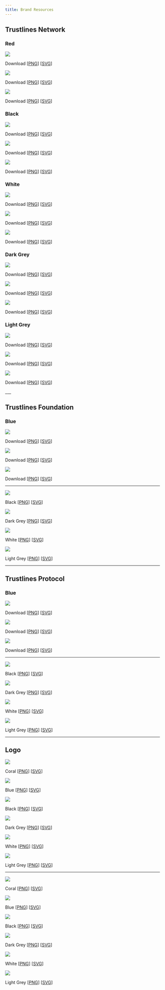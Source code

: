 ```yaml
---
title: Brand Resources
---
```


## Trustlines Network

### Red

<div class="row">
	<div>
		<p class="brand_images_hori"><img src="../../../assets/images/brand/Network/PNG/trustlines-network-name-logo-red.png"/></p>
		<p class="brand_links">Download [<a href="../../../assets/images/brand/Network/PNG/trustlines-network-name-logo-red.png">PNG</a>]&nbsp;[<a href="../../../assets/images/brand/network/svg/trustlines-network-name-logo-red.svg">SVG</a>]</p>
	</div>
	<div>
		<p class="brand_images_hori"><img src="../../../assets/images/brand/Network/PNG/trustlines-network-logo-red.png"/></p>
		<p class="brand_links">Download [<a href="../../../assets/images/brand/Network/PNG/trustlines-network-logo-red.png">PNG</a>]&nbsp;[<a href="../../../assets/images/brand/network/svg/trustlines-network-logo-red.svg">SVG</a>]</p>
	</div>
</div>

<div class="row">
	<div>
		<p class="brand_images"><img src="../../../assets/images/brand/Network/PNG/trustlines-network-logo-center-red.png"/></p>
		<p class="brand_links">Download [<a href="../../../assets/images/brand/Network/PNG/trustlines-network-logo-center-red.png">PNG</a>]&nbsp;[<a href="../../../assets/images/brand/network/svg/trustlines-network-logo-center-red.svg">SVG</a>]</p>
	</div>
</div>

### Black

<div class="row">
	<div>
		<p class="brand_images_hori"><img src="../../../assets/images/brand/Network/PNG/trustlines-network-name-logo-black.png"/></p>
		<p class="brand_links">Download [<a href="../../../assets/images/brand/Network/PNG/trustlines-network-name-logo-black.png">PNG</a>]&nbsp;[<a href="../../../assets/images/brand/network/svg/trustlines-network-name-logo-black.svg">SVG</a>]</p>
	</div>
	<div>
		<p class="brand_images_hori"><img src="../../../assets/images/brand/Network/PNG/trustlines-network-logo-black.png"/></p>
		<p class="brand_links">Download [<a href="../../../assets/images/brand/Network/PNG/trustlines-network-logo-black.png">PNG</a>]&nbsp;[<a href="../../../assets/images/brand/network/svg/trustlines-network-logo-black.svg">SVG</a>]</p>
	</div>
</div>

<div class="row">
	<div>
		<p class="brand_images"><img src="../../../assets/images/brand/Network/PNG/trustlines-network-logo-center-black.png"/></p>
		<p class="brand_links">Download [<a href="../../../assets/images/brand/Network/PNG/trustlines-network-logo-center-black.png">PNG</a>]&nbsp;[<a href="../../../assets/images/brand/network/svg/trustlines-network-logo-center-black.svg">SVG</a>]</p>
	</div>
</div>

### White

<div class="row">
	<div>
		<p class="brand_images_hori brand_images_light"><img src="../../../assets/images/brand/Network/PNG/trustlines-network-name-logo-white.png"/></p>
		<p class="brand_links">Download [<a href="../../../assets/images/brand/Network/PNG/trustlines-network-name-logo-white.png">PNG</a>]&nbsp;[<a href="../../../assets/images/brand/network/svg/trustlines-network-name-logo-white.svg">SVG</a>]</p>
	</div>
	<div>
		<p class="brand_images_hori brand_images_light"><img src="../../../assets/images/brand/Network/PNG/trustlines-network-logo-white.png"/></p>
		<p class="brand_links">Download [<a href="../../../assets/images/brand/Network/PNG/trustlines-network-logo-white.png">PNG</a>]&nbsp;[<a href="../../../assets/images/brand/network/svg/trustlines-network-logo-white.svg">SVG</a>]</p>
	</div>
</div>

<div class="row">
	<div>
		<p class="brand_images brand_images_light"><img src="../../../assets/images/brand/Network/PNG/trustlines-network-logo-center-white.png"/></p>
		<p class="brand_links">Download [<a href="../../../assets/images/brand/Network/PNG/trustlines-network-logo-center-white.png">PNG</a>]&nbsp;[<a href="../../../assets/images/brand/network/svg/trustlines-network-logo-center-white.svg">SVG</a>]</p>
	</div>
</div>

### Dark Grey

<div class="row">
	<div>
		<p class="brand_images_hori"><img src="../../../assets/images/brand/Network/PNG/trustlines-network-name-logo-dark-grey.png"/></p>
		<p class="brand_links">Download [<a href="../../../assets/images/brand/Network/PNG/trustlines-network-name-logo-dark-grey.png">PNG</a>]&nbsp;[<a href="../../../assets/images/brand/network/svg/trustlines-network-name-logo-dark-grey.svg">SVG</a>]</p>
	</div>
	<div>
		<p class="brand_images_hori"><img src="../../../assets/images/brand/Network/PNG/trustlines-network-logo-dark-grey.png"/></p>
		<p class="brand_links">Download [<a href="../../../assets/images/brand/Network/PNG/trustlines-network-logo-dark-grey.png">PNG</a>]&nbsp;[<a href="../../../assets/images/brand/network/svg/trustlines-network-logo-dark-grey.svg">SVG</a>]</p>
	</div>
</div>

<div class="row">
	<div>
		<p class="brand_images"><img src="../../../assets/images/brand/Network/PNG/trustlines-network-logo-center-dark-grey.png"/></p>
		<p class="brand_links">Download [<a href="../../../assets/images/brand/Network/PNG/trustlines-network-logo-center-dark-grey.png">PNG</a>]&nbsp;[<a href="../../../assets/images/brand/network/svg/trustlines-network-logo-center-dark-grey.svg">SVG</a>]</p>
	</div>
</div>

### Light Grey

<div class="row">
	<div>
		<p class="brand_images_hori brand_images_light"><img src="../../../assets/images/brand/Network/PNG/trustlines-network-name-logo-light-grey.png"/></p>
		<p class="brand_links">Download [<a href="../../../assets/images/brand/Network/PNG/trustlines-network-name-logo-light-grey.png">PNG</a>]&nbsp;[<a href="../../../assets/images/brand/network/svg/trustlines-network-name-logo-light-grey.svg">SVG</a>]</p>
	</div>
	<div>
		<p class="brand_images_hori brand_images_light"><img src="../../../assets/images/brand/Network/PNG/trustlines-network-logo-light-grey.png"/></p>
		<p class="brand_links">Download [<a href="../../../assets/images/brand/Network/PNG/trustlines-network-logo-light-grey.png">PNG</a>]&nbsp;[<a href="../../../assets/images/brand/network/svg/trustlines-network-logo-light-grey.svg">SVG</a>]</p>
	</div>
</div>

<div class="row">
	<div>
		<p class="brand_images brand_images_light"><img src="../../../assets/images/brand/Network/PNG/trustlines-network-logo-center-light-grey.png"/></p>
		<p class="brand_links">Download [<a href="../../../assets/images/brand/Network/PNG/trustlines-network-logo-center-light-grey.png">PNG</a>]&nbsp;[<a href="../../../assets/images/brand/network/svg/trustlines-network-logo-center-light-grey.svg">SVG</a>]</p>
	</div>
</div>
___

## Trustlines Foundation

### Blue

<div class="row">
	<div>
		<p class="brand_images_hori"><img src="../../../assets/images/brand/Foundation/PNG/trustlines-foundation-name-logo-blue.png"/></p>
		<p class="brand_links">Download [<a href="../../../assets/images/brand/Foundation/PNG/trustlines-foundation-name-logo-blue.png">PNG</a>]&nbsp;[<a href="../../../assets/images/brand/Foundation/svg/trustlines-foundation-name-logo-blue.svg">SVG</a>]</p>
	</div>
	<div>
		<p class="brand_images_hori"><img src="../../../assets/images/brand/Foundation/PNG/trustlines-foundation-logo-blue.png"/></p>
		<p class="brand_links">Download [<a href="../../../assets/images/brand/Foundation/PNG/trustlines-foundation-logo-blue.png">PNG</a>]&nbsp;[<a href="../../../assets/images/brand/Foundation/svg/trustlines-foundation-logo-blue.svg">SVG</a>]</p>
	</div>
</div>

<div class="row">
	<div>
		<p class="brand_images"><img src="../../../assets/images/brand/Foundation/PNG/trustlines-foundation-logo-center-blue.png"/></p>
		<p class="brand_links">Download [<a href="../../../assets/images/brand/Foundation/PNG/trustlines-foundation-logo-center-blue.png">PNG</a>]&nbsp;[<a href="../../../assets/images/brand/Foundation/svg/trustlines-foundation-logo-center-blue.svg">SVG</a>]</p>
	</div>
</div>

___

<div class="row">
	<div>
		<p class="brand_images_hori"><img src="../../../assets/images/brand/Foundation/PNG/trustlines-foundation-name-logo-black.png"/></p>
		<p class="brand_links">Black [<a href="../../../assets/images/brand/Foundation/PNG/trustlines-foundation-name-logo-black.png">PNG</a>]&nbsp;[<a href="../../../assets/images/brand/Foundation/SVG/trustlines-foundation-name-logo-black.svg">SVG</a>]</p>
	</div>
    <div>
		<p class="brand_images_hori"><img src="../../../assets/images/brand/Foundation/PNG/trustlines-foundation-name-logo-dark-grey.png"/></p>
		<p class="brand_links">Dark Grey [<a href="../../../assets/images/brand/Foundation/PNG/trustlines-foundation-name-logo-dark-grey.png">PNG</a>]&nbsp;[<a href="../../../assets/images/brand/Foundation/SVG/trustlines-foundation-name-logo-dark-grey.svg">SVG</a>]</p>
	</div>
</div>

<div class="row">
	<div>
		<p class="brand_images_hori brand_images_light"><img src="../../../assets/images/brand/Foundation/PNG/trustlines-foundation-name-logo-white.png"/></p>
		<p class="brand_links">White [<a href="../../../assets/images/brand/Foundation/PNG/trustlines-foundation-name-logo-white.png">PNG</a>]&nbsp;[<a href="../../../assets/images/brand/Foundation/SVG/trustlines-foundation-name-logo-white.svg">SVG</a>]</p>
	</div>
    <div>
		<p class="brand_images_hori brand_images_light"><img src="../../../assets/images/brand/Foundation/PNG/trustlines-foundation-name-logo-light-grey.png"/></p>
		<p class="brand_links">Light Grey [<a href="../../../assets/images/brand/Foundation/PNG/trustlines-foundation-name-logo-light-grey.png">PNG</a>]&nbsp;[<a href="../../../assets/images/brand/Foundation/SVG/trustlines-foundation-name-logo-light-grey.svg">SVG</a>]</p>
	</div>
</div>

___

## Trustlines Protocol

### Blue

<div class="row">
	<div>
		<p class="brand_images_hori"><img src="../../../assets/images/brand/Protocol/PNG/trustlines-protocol-name-logo-blue.png"/></p>
		<p class="brand_links">Download [<a href="../../../assets/images/brand/Protocol/PNG/trustlines-protocol-name-logo-blue.png">PNG</a>]&nbsp;[<a href="../../../assets/images/brand/Protocol/svg/trustlines-protocol-name-logo-blue.svg">SVG</a>]</p>
	</div>
	<div>
		<p class="brand_images_hori"><img src="../../../assets/images/brand/Protocol/PNG/trustlines-protocol-logo-blue.png"/></p>
		<p class="brand_links">Download [<a href="../../../assets/images/brand/Protocol/PNG/trustlines-protocol-logo-blue.png">PNG</a>]&nbsp;[<a href="../../../assets/images/brand/Protocol/svg/trustlines-protocol-logo-blue.svg">SVG</a>]</p>
	</div>
</div>

<div class="row">
	<div>
		<p class="brand_images"><img src="../../../assets/images/brand/Protocol/PNG/trustlines-protocol-logo-center-blue.png"/></p>
		<p class="brand_links">Download [<a href="../../../assets/images/brand/Protocol/PNG/trustlines-protocol-logo-center-blue.png">PNG</a>]&nbsp;[<a href="../../../assets/images/brand/Protocol/svg/trustlines-protocol-logo-center-blue.svg">SVG</a>]</p>
	</div>
</div>

___

<div class="row">
	<div>
		<p class="brand_images_hori"><img src="../../../assets/images/brand/Protocol/PNG/trustlines-protocol-name-logo-black.png"/></p>
		<p class="brand_links">Black [<a href="../../../assets/images/brand/Protocol/PNG/trustlines-protocol-name-logo-black.png">PNG</a>]&nbsp;[<a href="../../../assets/images/brand/Protocol/SVG/trustlines-protocol-name-logo-black.svg">SVG</a>]</p>
	</div>
    <div>
		<p class="brand_images_hori"><img src="../../../assets/images/brand/Protocol/PNG/trustlines-protocol-name-logo-dark-grey.png"/></p>
		<p class="brand_links">Dark Grey [<a href="../../../assets/images/brand/Protocol/PNG/trustlines-protocol-name-logo-dark-grey.png">PNG</a>]&nbsp;[<a href="../../../assets/images/brand/Protocol/SVG/trustlines-protocol-name-logo-dark-grey.svg">SVG</a>]</p>
	</div>
</div>

<div class="row">
	<div>
		<p class="brand_images_hori brand_images_light"><img src="../../../assets/images/brand/Protocol/PNG/trustlines-protocol-name-logo-white.png"/></p>
		<p class="brand_links"> White [<a href="../../../assets/images/brand/Protocol/PNG/trustlines-protocol-name-logo-white.png">PNG</a>]&nbsp;[<a href="../../../assets/images/brand/Protocol/SVG/trustlines-protocol-name-logo-white.svg">SVG</a>]</p>
	</div>
    <div>
		<p class="brand_images_hori brand_images_light"><img src="../../../assets/images/brand/Protocol/PNG/trustlines-protocol-name-logo-light-grey.png"/></p>
		<p class="brand_links">Light Grey [<a href="../../../assets/images/brand/Protocol/PNG/trustlines-protocol-name-logo-light-grey.png">PNG</a>]&nbsp;[<a href="../../../assets/images/brand/Protocol/SVG/trustlines-protocol-name-logo-light-grey.svg">SVG</a>]</p>
	</div>
</div>

___

## Logo

<div class="row">
	<div>
		<p class="brand_images"><img src="../../../assets/images/brand/General/PNG/trustlines-mark-logo-red.png"/></p>
		<p class="brand_links">Coral [<a href="../../../assets/images/brand/General/PNG/trustlines-mark-logo-red.png">PNG</a>]&nbsp;[<a href="../../../assets/images/brand/General/SVG/trustlines-mark-logo-red.svg">SVG</a>]</p>
	</div>
  	<div>
		<p class="brand_images"><img src="../../../assets/images/brand/General/PNG/trustlines-mark-logo-blue.png"/></p>
		<p class="brand_links">Blue [<a href="../../../assets/images/brand/General/PNG/trustlines-mark-logo-blue.png">PNG</a>]&nbsp;[<a href="../../../assets/images/brand/General/SVG/trustlines-mark-logo-blue.svg">SVG</a>]</p>
	</div>
</div>

<div class="row">
	<div>
		<p class="brand_images"><img src="../../../assets/images/brand/General/PNG/trustlines-mark-logo-black.png"/></p>
		<p class="brand_links">Black [<a href="../../../assets/images/brand/General/PNG/trustlines-mark-logo-black.png">PNG</a>]&nbsp;[<a href="../../../assets/images/brand/General/SVG/trustlines-mark-logo-black.svg">SVG</a>]</p>
	</div>
  	<div>
		<p class="brand_images"><img src="../../../assets/images/brand/General/PNG/trustlines-mark-logo-dark-grey.png"/></p>
		<p class="brand_links">Dark Grey [<a href="../../../assets/images/brand/General/PNG/trustlines-mark-logo-dark-grey.png">PNG</a>]&nbsp;[<a href="../../../assets/images/brand/General/SVG/trustlines-mark-logo-dark-grey.svg">SVG</a>]</p>
	</div>
</div>

<div class="row">
	<div>
		<p class="brand_images brand_images_light"><img src="../../../assets/images/brand/General/PNG/trustlines-mark-logo-white.png"/></p>
		<p class="brand_links">White [<a href="../../../assets/images/brand/General/PNG/trustlines-mark-logo-white.png">PNG</a>]&nbsp;[<a href="../../../assets/images/brand/General/SVG/trustlines-mark-logo-white.svg">SVG</a>]</p>
	</div>
  	<div>
		<p class="brand_images brand_images_light"><img src="../../../assets/images/brand/General/PNG/trustlines-mark-logo-light-grey.png"/></p>
		<p class="brand_links">Light Grey [<a href="../../../assets/images/brand/General/PNG/trustlines-mark-logo-light-grey.png">PNG</a>]&nbsp;[<a href="../../../assets/images/brand/General/SVG/trustlines-mark-logo-light-grey.svg">SVG</a>]</p>
	</div>
</div>

___

<div class="row">
	<div>
		<p class="brand_images_hori brand_images"><img src="../../../assets/images/brand/General/PNG/trustlines-logo-red.png"/></p>
		<p class="brand_links">Coral [<a href="../../../assets/images/brand/General/PNG/trustlines-logo-red.png">PNG</a>]&nbsp;[<a href="../../../assets/images/brand/General/SVG/trustlines-logo-red.svg">SVG</a>]</p>
	</div>
  	<div>
		<p class="brand_images_hori brand_images"><img src="../../../assets/images/brand/General/PNG/trustlines-logo-blue.png"/></p>
		<p class="brand_links">Blue [<a href="../../../assets/images/brand/General/PNG/trustlines-logo-blue.png">PNG</a>]&nbsp;[<a href="../../../assets/images/brand/General/SVG/trustlines-logo-blue.svg">SVG</a>]</p>
	</div>
</div>

<div class="row">
	<div>
		<p class="brand_images_hori brand_images"><img src="../../../assets/images/brand/General/PNG/trustlines-logo-black.png"/></p>
		<p class="brand_links">Black [<a href="../../../assets/images/brand/General/PNG/trustlines-logo-black.png">PNG</a>]&nbsp;[<a href="../../../assets/images/brand/General/SVG/trustlines-logo-black.svg">SVG</a>]</p>
	</div>
  	<div>
		<p class="brand_images_hori brand_images"><img src="../../../assets/images/brand/General/PNG/trustlines-logo-dark-grey.png"/></p>
		<p class="brand_links">Dark Grey [<a href="../../../assets/images/brand/General/PNG/trustlines-logo-dark-grey.png">PNG</a>]&nbsp;[<a href="../../../assets/images/brand/General/SVG/trustlines-logo-dark-grey.svg">SVG</a>]</p>
	</div>
</div>

<div class="row">
	<div>
		<p class="brand_images_hori brand_images brand_images_light"><img src="../../../assets/images/brand/General/PNG/trustlines-logo-white.png"/></p>
		<p class="brand_links">White [<a href="../../../assets/images/brand/General/PNG/trustlines-logo-white.png">PNG</a>]&nbsp;[<a href="../../../assets/images/brand/General/SVG/trustlines-logo-white.svg">SVG</a>]</p>
	</div>
  	<div>
		<p class="brand_images_hori brand_images brand_images_light"><img src="../../../assets/images/brand/General/PNG/trustlines-logo-light-grey.png"/></p>
		<p class="brand_links">Light Grey [<a href="../../../assets/images/brand/General/PNG/trustlines-logo-light-grey.png">PNG</a>]&nbsp;[<a href="../../../assets/images/brand/General/SVG/trustlines-logo-light-grey.svg">SVG</a>]</p>
	</div>
</div>
